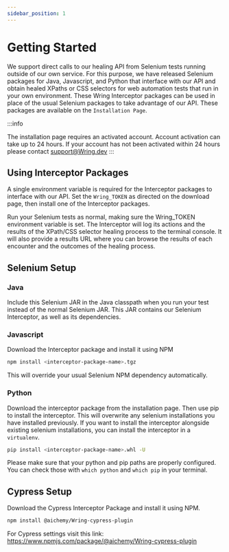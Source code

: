 ```yaml
---
sidebar_position: 1
---
```


# Getting Started

We support direct calls to our healing API from Selenium tests running outside of our own service. For this purpose, we have released Selenium packages for Java, Javascript, and Python that interface with our API and obtain healed XPaths or CSS selectors for web automation tests that run in your own environment. These Wring Interceptor packages can be used in place of the usual Selenium packages to take advantage of our API. These packages are available on the `Installation Page`.

:::info 

The installation page requires an activated account. Account activation can take up to 24 hours. If your account has not been activated within 24 hours please contact support@Wring.dev
:::


## Using Interceptor Packages
A single environment variable is required for the Interceptor packages to interface with our API. Set the `Wring_TOKEN` as directed on the download page, then install one of the Interceptor packages.

Run your Selenium tests as normal, making sure the Wring_TOKEN environment variable is set. The Interceptor will log its actions and the results of the XPath/CSS selector healing process to the terminal console. It will also provide a results URL where you can browse the results of each encounter and the outcomes of the healing process.

## Selenium Setup
### Java
Include this Selenium JAR in the Java classpath when you run your test instead of the normal Selenium JAR. This JAR contains our Selenium Interceptor, as well as its dependencies.

### Javascript
Download the Interceptor package and install it using NPM
```bash
npm install <interceptor-package-name>.tgz
```
This will override your usual Selenium NPM dependency automatically.

### Python
Download the interceptor package from the installation page. Then use pip to install the interceptor. This will overwrite any selenium installations you have installed previously. If you want to install the interceptor alongside existing selenium installations, you can install the interceptor in a `virtualenv`.
```bash
pip install <interceptor-package-name>.whl -U
```
Please make sure that your python and pip paths are properly configured. You can check those with `which python` and `which pip` in your terminal.

## Cypress Setup
Download the Cypress Interceptor Package and install it using NPM.
```bash
npm install @aichemy/Wring-cypress-plugin
```
For Cypress settings visit this link: https://www.npmjs.com/package/@aichemy/Wring-cypress-plugin

